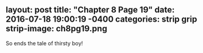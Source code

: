 
layout: post
title:  "Chapter 8 Page 19"
date:   2016-07-18 19:00:19 -0400
categories: strip grip
strip-image: ch8pg19.png
---
So ends the tale of thirsty boy!

